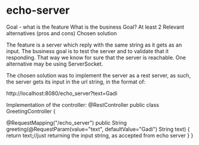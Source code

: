 # echo-server
Goal - what is the feature
What is the business Goal?
At least 2 Relevant alternatives (pros and cons)
Chosen solution

The feature is a server which reply with the same string as it gets as an input.
The business goal is to test the server and to validate that it responding. That way we know for sure that the server is reachable.
One alternative may be using ServerSocket.


The chosen solution was to implement the server as a rest server, as such, the server gets its input in the url string, in the format of:

http://localhost:8080/echo_server?text=Gadi


Implementation of the controller:
@RestController
public class GreetingController {

   @RequestMapping("/echo_server")
   public String greeting(@RequestParam(value="text", defaultValue="Gadi") String text) {
       return text;//just returning the input string, as accepted from echo server
   }
}
